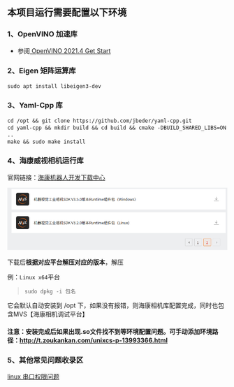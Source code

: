 ## 本项目运行需要配置以下环境

### 1、OpenVINO 加速库
 * 参阅[ OpenVINO 2021.4 Get Start](https://docs.openvino.ai/2021.4/openvino_docs_install_guides_installing_openvino_linux.html)

### 2、Eigen 矩阵运算库

~~~shell
sudo apt install libeigen3-dev
~~~

### 3、Yaml-Cpp 库
~~~shell
cd /opt && git clone https://github.com/jbeder/yaml-cpp.git
cd yaml-cpp && mkdir build && cd build && cmake -DBUILD_SHARED_LIBS=ON ..
make && sudo make install
~~~

### 4、海康威视相机运行库
官网链接：[海康机器人开发下载中心](https://www.hikrobotics.com/cn/machinevision/service/download?module=0)

![1](./resource/env_install_doc/1.png)

下载后**根据对应平台解压对应的版本**，解压

例：`Linux x64`平台

> ```
> sudo dpkg -i 包名
> ```

它会默认自动安装到 /opt 下，如果没有报错，则海康相机库配置完成，同时也包含MVS【海康相机调试平台】

#### 注意：安装完成后如果出现.so文件找不到等环境配置问题。可手动添加环境路径：http://t.zoukankan.com/unixcs-p-13993366.html


### 5、其他常见问题收录区
[linux 串口权限问题](https://blog.csdn.net/itas109/article/details/83027431)